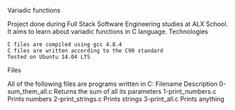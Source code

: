 Variadic functions

Project done during Full Stack Software Engineering studies at ALX School. It aims to learn about variadic functions in C language.
Technologies

    C files are compiled using gcc 4.8.4
    C files are written according to the C90 standard
    Tested on Ubuntu 14.04 LTS

Files

All of the following files are programs written in C:
Filename 	Description
0-sum_them_all.c 	Returns the sum of all its parameters
1-print_numbers.c 	Prints numbers
2-print_strings.c 	Prints strings
3-print_all.c 	Prints anything
